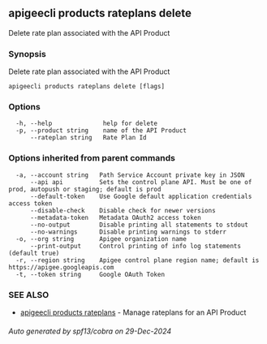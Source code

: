 ## apigeecli products rateplans delete

Delete rate plan associated with the API Product

### Synopsis

Delete rate plan associated with the API Product

```
apigeecli products rateplans delete [flags]
```

### Options

```
  -h, --help              help for delete
  -p, --product string    name of the API Product
      --rateplan string   Rate Plan Id
```

### Options inherited from parent commands

```
  -a, --account string   Path Service Account private key in JSON
      --api api          Sets the control plane API. Must be one of prod, autopush or staging; default is prod
      --default-token    Use Google default application credentials access token
      --disable-check    Disable check for newer versions
      --metadata-token   Metadata OAuth2 access token
      --no-output        Disable printing all statements to stdout
      --no-warnings      Disable printing warnings to stderr
  -o, --org string       Apigee organization name
      --print-output     Control printing of info log statements (default true)
  -r, --region string    Apigee control plane region name; default is https://apigee.googleapis.com
  -t, --token string     Google OAuth Token
```

### SEE ALSO

* [apigeecli products rateplans](apigeecli_products_rateplans.md)	 - Manage rateplans for an API Product

###### Auto generated by spf13/cobra on 29-Dec-2024

